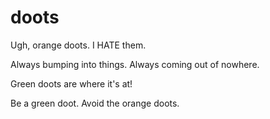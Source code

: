 # doots

Ugh, orange doots. I HATE them. 

Always bumping into things. Always coming out of nowhere. 

Green doots are where it's at! 

Be a green doot. Avoid the orange doots. 


